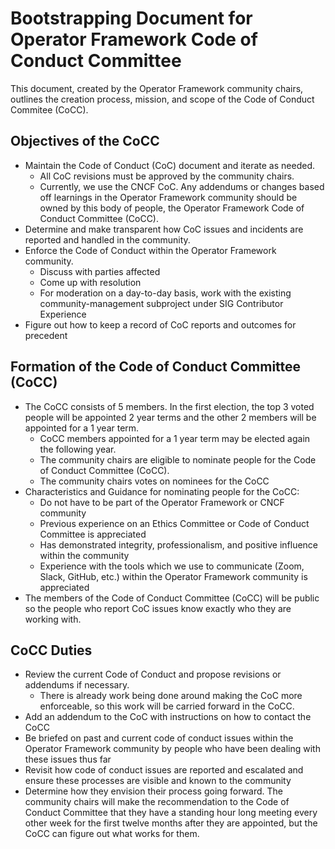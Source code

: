# Bootstrapping Document for Operator Framework Code of Conduct Committee

This document, created by the Operator Framework community chairs, outlines the creation process, mission, and scope of the Code of Conduct Commitee (CoCC).

## Objectives of the CoCC

* Maintain the Code of Conduct (CoC) document and iterate as needed.
  * All CoC revisions must be approved by the community chairs.
  * Currently, we use the CNCF CoC. Any addendums or changes based off learnings in the Operator Framework community should be owned by this body of people, the Operator Framework Code of Conduct Committee (CoCC).
* Determine and make transparent how CoC issues and incidents are reported and handled in the community.
* Enforce the Code of Conduct within the Operator Framework community.
  * Discuss with parties affected
  * Come up with resolution
  * For moderation on a day-to-day basis, work with the existing community-management subproject under SIG Contributor Experience
* Figure out how to keep a record of CoC reports and outcomes for precedent <!-- TODO: discuss -->

## Formation of the Code of Conduct Committee (CoCC)

* The CoCC consists of 5 members. In the first election, the top 3 voted people will be appointed 2 year terms and the other 2 members will be appointed for a 1 year term.
  * CoCC members appointed for a 1 year term may be elected again the following year.
  * The community chairs are eligible to nominate people for the Code of Conduct Committee (CoCC). <!-- TODO: discuss -->
  * The community chairs votes on nominees for the CoCC
* Characteristics and Guidance for nominating people for the CoCC:
  * Do not have to be part of the Operator Framework or CNCF community
  * Previous experience on an Ethics Committee or Code of Conduct Committee is appreciated
  * Has demonstrated integrity, professionalism, and positive influence within the community
  * Experience with the tools which we use to communicate (Zoom, Slack, GitHub, etc.) within the Operator Framework community is appreciated
* The members of the Code of Conduct Committee (CoCC) will be public so the people who report CoC issues know exactly who they are working with.

## CoCC Duties

* Review the current Code of Conduct and propose revisions or addendums if necessary.
  * There is already work being done around making the CoC more enforceable, so this work will be carried forward in the CoCC.
* Add an addendum to the CoC with instructions on how to contact the CoCC
* Be briefed on past and current code of conduct issues within the Operator Framework community by people who have been dealing with these issues thus far
* Revisit how code of conduct issues are reported and escalated and ensure these processes are visible and known to the community
* Determine how they envision their process going forward. The community chairs will make the recommendation to the Code of Conduct Committee that they have a standing hour long meeting every other week for the first twelve months after they are appointed, but the CoCC can figure out what works for them.
